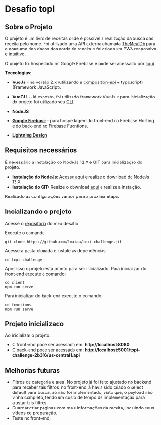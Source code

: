 
# Desafio topI

## Sobre o Projeto

O projeto é um livro de receitas onde é possível a realização da busca das receita pelo nome. Foi utilizado uma API externa chamada [TheMealDb](https://www.themealdb.com/) para o consumo dos dados dos cards de receita e foi criado um PWA responsivo e intuitivo.

O projeto foi hospedado no Google Firebase e pode ser acessado por [aqui](https://topi-challenge-2b316.web.app/)

**Tecnologias**: 
- **VueJs** - na versão 2.x (utilizando a [composition-api](https://composition-api.vuejs.org/) + typescript) (Framework JavaScript).

- **VueCLI** - Já exposto, foi utilizado framework VueJs e para inicialização do projeto foi utilizado seu [CLI](https://cli.vuejs.org/).
- **NodeJS**
- **[Google Firebase](https://firebase.google.com/)** - para hospedagem do front-end no Firebase Hosting e do back-end no Firebase Fucntions.
- **[Lightning Design](http://lightningdesignsystem.com/)** 

## Requisitos necessários

É necessário a instalação do NodeJs 12.X e GIT para inicialização do projeto.

- **Instalação do NodeJs:** [Acesse aqui](https://nodejs.org/en/download/) e realize o download do NodeJs 12.X
- **Instalação do GIT:** Realize o download [aqui](https://git-scm.com/downloads) e realize a instalção.

Realizado as configurações vamos para a próxima etapa.

## Incializando o projeto

Acesse o [repositório](https://github.com/lmaiaa/topi-challenge) do meu desafio

Execute o comando

```
git clone https://github.com/lmaiaa/topi-challenge.git
```

Acesse a pasta clonada e instale as dependências

```
cd topi-challenge

```

Após isso o projeto está pronto para ser inicializado.
Para inicializar do front-end execute o comando:

```
cd client
npm run serve
```
Para inicializar do back-end execute o comando:

```
cd functions
npm run serve
```
## Projeto inicializado

Ao inicializar o projeto:

- O front-end pode ser acessado em: **http://localhost:8080**
- O back-end pode ser acessado em: **http://localhost:5001/topi-challenge-2b316/us-central1/api**

## Melhorias futuras

- Filtros de categoria e area. No projeto já foi feito ajustado no backend para receber tais filtros, no front-end já havia sido criado o select default para busca, só não foi implementado, visto que, o payload não vinha completo, tendo um custo de tempo de implementação para ajustar tais filtros.
- Guardar criar páginas com mais informações da receita, incluindo seus vídeos de preparação.
- Teste no front-end;
